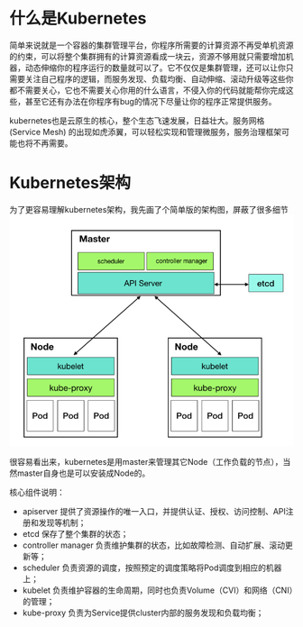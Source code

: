# 什么是Kubernetes

简单来说就是一个容器的集群管理平台，你程序所需要的计算资源不再受单机资源的约束，可以将整个集群拥有的计算资源看成一块云，资源不够用就只需要增加机器，动态伸缩你的程序运行的数量就可以了。它不仅仅是集群管理，还可以让你只需要关注自己程序的逻辑，而服务发现、负载均衡、自动伸缩、滚动升级等这些你都不需要关心，它也不需要关心你用的什么语言，不侵入你的代码就能帮你完成这些，甚至它还有办法在你程序有bug的情况下尽量让你的程序正常提供服务。

kubernetes也是云原生的核心，整个生态飞速发展，日益壮大。服务网格\(Service Mesh\) 的出现如虎添翼，可以轻松实现和管理微服务，服务治理框架可能也将不再需要。

# Kubernetes架构

为了更容易理解kubernetes架构，我先画了个简单版的架构图，屏蔽了很多细节![](/assets/k8s-arch.png)

很容易看出来，kubernetes是用master来管理其它Node（工作负载的节点），当然master自身也是可以安装成Node的。

核心组件说明：

* apiserver 提供了资源操作的唯一入口，并提供认证、授权、访问控制、API注册和发现等机制；
* etcd 保存了整个集群的状态；
* controller manager 负责维护集群的状态，比如故障检测、自动扩展、滚动更新等； 
* scheduler 负责资源的调度，按照预定的调度策略将Pod调度到相应的机器上；
* kubelet 负责维护容器的生命周期，同时也负责Volume（CVI）和网络（CNI）的管理；
* kube-proxy 负责为Service提供cluster内部的服务发现和负载均衡；



